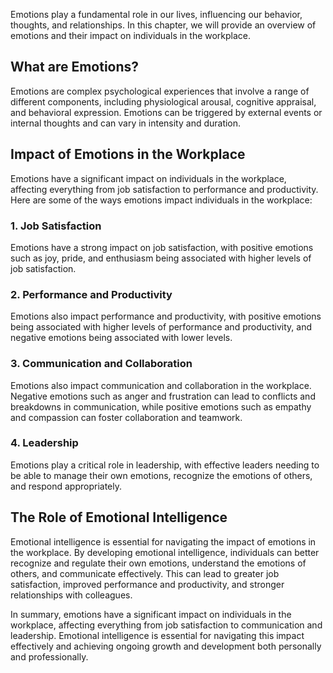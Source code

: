 
Emotions play a fundamental role in our lives, influencing our behavior, thoughts, and relationships. In this chapter, we will provide an overview of emotions and their impact on individuals in the workplace.

What are Emotions?
------------------

Emotions are complex psychological experiences that involve a range of different components, including physiological arousal, cognitive appraisal, and behavioral expression. Emotions can be triggered by external events or internal thoughts and can vary in intensity and duration.

Impact of Emotions in the Workplace
-----------------------------------

Emotions have a significant impact on individuals in the workplace, affecting everything from job satisfaction to performance and productivity. Here are some of the ways emotions impact individuals in the workplace:

### 1. Job Satisfaction

Emotions have a strong impact on job satisfaction, with positive emotions such as joy, pride, and enthusiasm being associated with higher levels of job satisfaction.

### 2. Performance and Productivity

Emotions also impact performance and productivity, with positive emotions being associated with higher levels of performance and productivity, and negative emotions being associated with lower levels.

### 3. Communication and Collaboration

Emotions also impact communication and collaboration in the workplace. Negative emotions such as anger and frustration can lead to conflicts and breakdowns in communication, while positive emotions such as empathy and compassion can foster collaboration and teamwork.

### 4. Leadership

Emotions play a critical role in leadership, with effective leaders needing to be able to manage their own emotions, recognize the emotions of others, and respond appropriately.

The Role of Emotional Intelligence
----------------------------------

Emotional intelligence is essential for navigating the impact of emotions in the workplace. By developing emotional intelligence, individuals can better recognize and regulate their own emotions, understand the emotions of others, and communicate effectively. This can lead to greater job satisfaction, improved performance and productivity, and stronger relationships with colleagues.

In summary, emotions have a significant impact on individuals in the workplace, affecting everything from job satisfaction to communication and leadership. Emotional intelligence is essential for navigating this impact effectively and achieving ongoing growth and development both personally and professionally.
